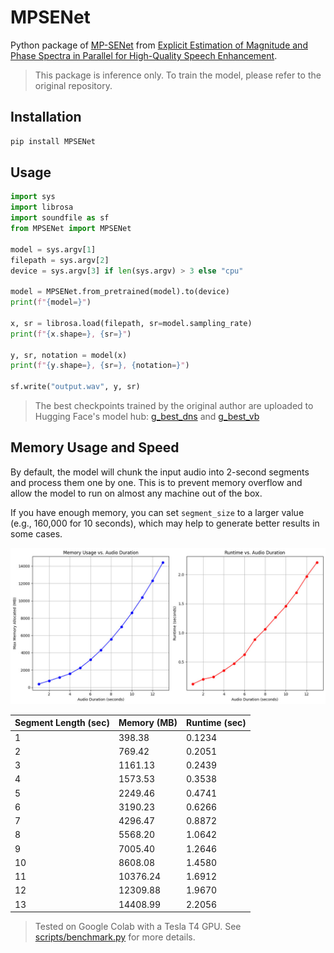 # MPSENet

Python package of [MP-SENet](https://github.com/yxlu-0102/MP-SENet) from [Explicit Estimation of Magnitude and Phase Spectra in Parallel for High-Quality Speech Enhancement](https://arxiv.org/abs/2308.08926).

> This package is inference only. To train the model, please refer to the original repository.

## Installation

```bash
pip install MPSENet
```

## Usage

```python
import sys
import librosa
import soundfile as sf
from MPSENet import MPSENet

model = sys.argv[1]
filepath = sys.argv[2]
device = sys.argv[3] if len(sys.argv) > 3 else "cpu"

model = MPSENet.from_pretrained(model).to(device)
print(f"{model=}")

x, sr = librosa.load(filepath, sr=model.sampling_rate)
print(f"{x.shape=}, {sr=}")

y, sr, notation = model(x)
print(f"{y.shape=}, {sr=}, {notation=}")

sf.write("output.wav", y, sr)
```

> The best checkpoints trained by the original author are uploaded to Hugging Face's model hub: [g_best_dns](https://huggingface.co/JacobLinCool/MP-SENet-DNS) and [g_best_vb](https://huggingface.co/JacobLinCool/MP-SENet-VB)

## Memory Usage and Speed

By default, the model will chunk the input audio into 2-second segments and process them one by one. This is to prevent memory overflow and allow the model to run on almost any machine out of the box.

If you have enough memory, you can set `segment_size` to a larger value (e.g., 160,000 for 10 seconds), which may help to generate better results in some cases.

![Memory Usage and Speed](images/usage.jpg)

| Segment Length (sec) | Memory (MB) | Runtime (sec) |
| -------------------- | ----------- | ------------- |
| 1                    | 398.38      | 0.1234        |
| 2                    | 769.42      | 0.2051        |
| 3                    | 1161.13     | 0.2439        |
| 4                    | 1573.53     | 0.3538        |
| 5                    | 2249.46     | 0.4741        |
| 6                    | 3190.23     | 0.6266        |
| 7                    | 4296.47     | 0.8872        |
| 8                    | 5568.20     | 1.0642        |
| 9                    | 7005.40     | 1.2646        |
| 10                   | 8608.08     | 1.4580        |
| 11                   | 10376.24    | 1.6912        |
| 12                   | 12309.88    | 1.9670        |
| 13                   | 14408.99    | 2.2056        |

> Tested on Google Colab with a Tesla T4 GPU. See [scripts/benchmark.py](scripts/benchmark.py) for more details.
